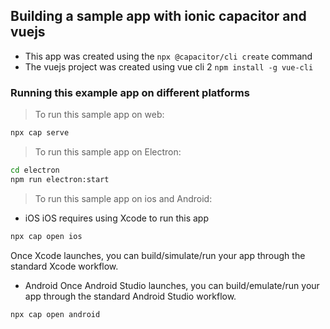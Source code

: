 ## Building a sample app with ionic capacitor and vuejs

* This app was created using the `npx @capacitor/cli create` command
* The vuejs project was created using vue cli 2 `npm install -g vue-cli`

### Running this example app on different platforms

> To run this sample app on web:
```bash
npx cap serve
```
> To run this sample app on Electron:
```bash
cd electron
npm run electron:start
```

> To run this sample app on ios and Android:
* iOS
iOS requires using Xcode to run this app
```bash
npx cap open ios
```
Once Xcode launches, you can build/simulate/run your app through the standard Xcode workflow.

* Android
Once Android Studio launches, you can build/emulate/run your app through the standard Android Studio workflow.
```bash
npx cap open android
```